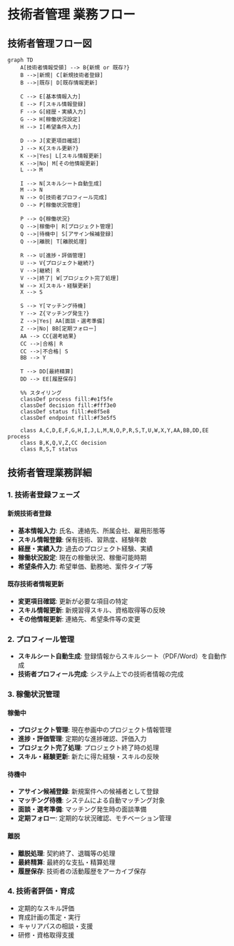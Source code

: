 # 技術者管理 業務フロー

## 技術者管理フロー図

```mermaid
graph TD
    A[技術者情報受領] --> B{新規 or 既存?}
    B -->|新規| C[新規技術者登録]
    B -->|既存| D[既存情報更新]
    
    C --> E[基本情報入力]
    E --> F[スキル情報登録]
    F --> G[経歴・実績入力]
    G --> H[稼働状況設定]
    H --> I[希望条件入力]
    
    D --> J[変更項目確認]
    J --> K{スキル更新?}
    K -->|Yes| L[スキル情報更新]
    K -->|No| M[その他情報更新]
    L --> M
    
    I --> N[スキルシート自動生成]
    M --> N
    N --> O[技術者プロフィール完成]
    O --> P[稼働状況管理]
    
    P --> Q{稼働状況}
    Q -->|稼働中| R[プロジェクト管理]
    Q -->|待機中| S[アサイン候補登録]
    Q -->|離脱| T[離脱処理]
    
    R --> U[進捗・評価管理]
    U --> V{プロジェクト継続?}
    V -->|継続| R
    V -->|終了| W[プロジェクト完了処理]
    W --> X[スキル・経験更新]
    X --> S
    
    S --> Y[マッチング待機]
    Y --> Z{マッチング発生?}
    Z -->|Yes| AA[面談・選考準備]
    Z -->|No| BB[定期フォロー]
    AA --> CC{選考結果}
    CC -->|合格| R
    CC -->|不合格| S
    BB --> Y
    
    T --> DD[最終精算]
    DD --> EE[履歴保存]
    
    %% スタイリング
    classDef process fill:#e1f5fe
    classDef decision fill:#fff3e0
    classDef status fill:#e8f5e8
    classDef endpoint fill:#f3e5f5
    
    class A,C,D,E,F,G,H,I,J,L,M,N,O,P,R,S,T,U,W,X,Y,AA,BB,DD,EE process
    class B,K,Q,V,Z,CC decision
    class R,S,T status
```

## 技術者管理業務詳細

### 1. 技術者登録フェーズ
#### 新規技術者登録
- **基本情報入力**: 氏名、連絡先、所属会社、雇用形態等
- **スキル情報登録**: 保有技術、習熟度、経験年数
- **経歴・実績入力**: 過去のプロジェクト経験、実績
- **稼働状況設定**: 現在の稼働状況、稼働可能時期
- **希望条件入力**: 希望単価、勤務地、案件タイプ等

#### 既存技術者情報更新
- **変更項目確認**: 更新が必要な項目の特定
- **スキル情報更新**: 新規習得スキル、資格取得等の反映
- **その他情報更新**: 連絡先、希望条件等の変更

### 2. プロフィール管理
- **スキルシート自動生成**: 登録情報からスキルシート（PDF/Word）を自動作成
- **技術者プロフィール完成**: システム上での技術者情報の完成

### 3. 稼働状況管理
#### 稼働中
- **プロジェクト管理**: 現在参画中のプロジェクト情報管理
- **進捗・評価管理**: 定期的な進捗確認、評価入力
- **プロジェクト完了処理**: プロジェクト終了時の処理
- **スキル・経験更新**: 新たに得た経験・スキルの反映

#### 待機中
- **アサイン候補登録**: 新規案件への候補者として登録
- **マッチング待機**: システムによる自動マッチング対象
- **面談・選考準備**: マッチング発生時の面談準備
- **定期フォロー**: 定期的な状況確認、モチベーション管理

#### 離脱
- **離脱処理**: 契約終了、退職等の処理
- **最終精算**: 最終的な支払・精算処理
- **履歴保存**: 技術者の活動履歴をアーカイブ保存

### 4. 技術者評価・育成
- 定期的なスキル評価
- 育成計画の策定・実行
- キャリアパスの相談・支援
- 研修・資格取得支援